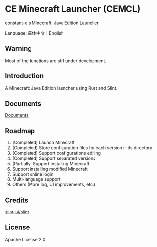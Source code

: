 # CE Minecraft Launcher (CEMCL)
constant-e's Minecraft: Java Edition Launcher

Language: [简体中文](README.md) | English

## Warning
Most of the functions are still under development.

## Introduction
A Minecraft: Java Edition launcher using Rust and Slint.

## Documents
[Documents](https://constant-e.github.io/CEMCL/en/docs)

## Roadmap
1. (Completed) Launch Minecraft
2. (Completed) Store configuration files for each version in its directory
3. (Completed) Support configurations editing
4. (Completed) Support separated versions
5. (Partially) Support installing Minecraft
6. Support installing modified Minecraft
7. Support online login
8. Multi-language support
9. Others (More log, UI improvements, etc.)

## Credits
[slint-ui/slint](https://github.com/slint-ui/slint)

## License
Apache License 2.0
